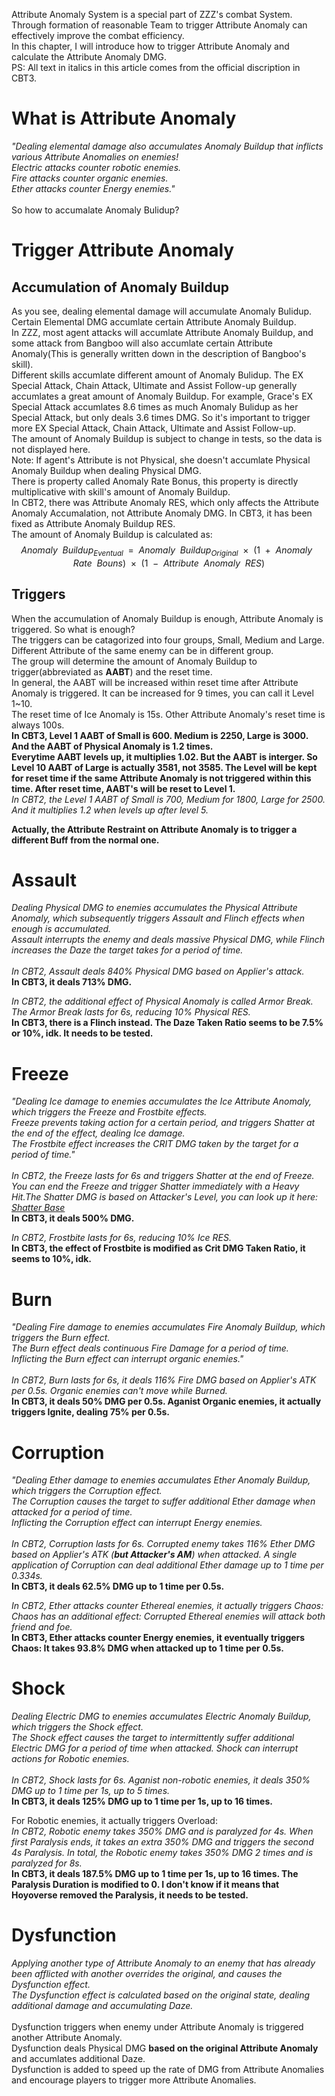 Attribute Anomaly System is a special part of ZZZ's combat System. Through formation of reasonable Team to trigger Attribute Anomaly can effectively improve the combat efficiency.<br>
In this chapter, I will introduce how to trigger Attribute Anomaly and calculate the Attribute Anomaly DMG.<br>
PS: All text in italics in this article comes from the official discription in CBT3.
# What is Attribute Anomaly
*"Dealing elemental damage also accumulates Anomaly Buildup that inflicts various Attribute Anomalies on enemies!*<br>
*Electric attacks counter robotic enemies.*<br>
*Fire attacks counter organic enemies.*<br>
*Ether attacks counter Energy enemies."*<br><br>
So how to accumalate Anomaly Bulidup?<br>
# Trigger Attribute Anomaly
## Accumulation of Anomaly Buildup
As you see, dealing elemental damage will accumulate Anomaly Bulidup. Certain Elemental DMG accumlate certain Attribute Anomaly Buildup.<br>
In ZZZ, most agent attacks will accumlate Attribute Anomaly Buildup, and some attack from Bangboo will also accumlate certain Attribute Anomaly(This is generally written down in the description of Bangboo's skill).<br>
Different skills accumlate different amount of Anomaly Bulidup. The EX Special Attack, Chain Attack, Ultimate and Assist Follow-up generally accumlates a great amount of Anomaly Buildup. For example, Grace's EX Special Attack accumlates 8.6 times as much Anomaly Bulidup as her Special Attack, but only deals 3.6 times DMG. So it's important to trigger more EX Special Attack, Chain Attack, Ultimate and Assist Follow-up.<br>
The amount of Anomaly Buildup is subject to change in tests, so the data is not displayed here.<br>
Note: If agent's Attribute is not Physical, she doesn't accumlate Physical Anomaly Buildup when dealing Physical DMG.<br>
There is property called Anomaly Rate Bonus, this property is directly multiplicative with skill's amount of Anomaly Buildup.<br>
In CBT2, there was Attribute Anomaly RES, which only affects the Attribute Anomaly Accumalation, not Attribute Anomaly DMG. In CBT3, it has been fixed as Attribute Anomaly Buildup RES.<br>
The amount of Anomaly Buildup is calculated as:<br>
$$Anomaly\enspace Buildup_{Eventual}\enspace =\enspace Anomaly\enspace Buildup_{Original}\enspace ×\enspace (1\enspace +\enspace Anomaly\enspace Rate\enspace Bouns)\enspace ×\enspace (1\enspace -\enspace Attribute\enspace Anomaly\enspace RES)$$
## Triggers
When the accumulation of Anomaly Buildup is enough, Attribute Anomaly is triggered. So what is enough?<br>
The triggers can be catagorized into four groups, Small, Medium and Large.<br>
Different Attribute of the same enemy can be in different group.<br>
The group will determine the amount of Anomaly Buildup to trigger(abbreviated as **AABT**) and the reset time.<br>
In general, the AABT will be increased within reset time after Attribute Anomaly is triggered. It can be increased for 9 times, you can call it Level 1~10.<br>
The reset time of Ice Anomaly is 15s. Other Attribute Anomaly's reset time is always 100s.<br>
**In CBT3, Level 1 AABT of Small is 600. Medium is 2250, Large is 3000. And the AABT of Physical Anomaly is 1.2 times.**<br>
**Everytime AABT levels up, it multiplies 1.02. But the AABT is interger. So Level 10 AABT of Large is actually 3581, not 3585. The Level will be kept for reset time if the same Attribute Anomaly is not triggered within this time. After reset time, AABT's will be reset to Level 1.**<br>
*In CBT2, the Level 1 AABT of Small is 700, Medium for 1800, Large for 2500. And it multiplies 1.2 when levels up after level 5.*<br>
<!-- In last test, it's 600, 1500, 3000. It multiplies 1.05 when levels up. -->
**Actually, the Attribute Restraint on Attribute Anomaly is to trigger a different Buff from the normal one.**<br>

# Assault
*Dealing Physical DMG to enemies accumulates the Physical Attribute Anomaly, which subsequently triggers Assault and Flinch effects when enough is accumulated.*<br> 
*Assault interrupts the enemy and deals massive Physical DMG, while Flinch increases the Daze the target takes for a period of time.*<br><br>
*In CBT2, Assault deals 840% Physical DMG based on Applier's attack.*<br>
**In CBT3, it deals 713% DMG.**<br>
<!-- In last test, it deals 713% DMG. -->
*In CBT2, the additional effect of Physical Anomaly is called Armor Break. The Armor Break lasts for 6s, reducing 10% Physical RES.*<br>
**In CBT3, there is a Flinch instead. The Daze Taken Ratio seems to be 7.5% or 10%, idk. It needs to be tested.**
<!-- Actually, there is a Flinch applied a little before Assault deals DMG in last test instead of Armor Break. I don't know what hoyoverse calls it, there is no information in TextMap_ENTemplateTb. Enemies affected by Flinch will get a Daze Taken Ratio. It seems that Hoyoverse haven't completed it yet. -->

# Freeze
*"Dealing Ice damage to enemies accumulates the Ice Attribute Anomaly, which triggers the Freeze and Frostbite effects.*<br> 
*Freeze prevents taking action for a certain period, and triggers Shatter at the end of the effect, dealing Ice damage.*<br>
*The Frostbite effect increases the CRIT DMG taken by the target for a period of time."*<br><br>
*In CBT2, the Freeze lasts for 6s and triggers Shatter at the end of Freeze. You can end the Freeze and trigger Shatter immediately with a Heavy Hit.The Shatter DMG is based on Attacker's Level, you can look up it here: [Shatter Base](https://github.com/mc-ctrl/Hoyoverse-Theorycrafting-Library/blob/main/Zenless_Zone_Zero/Shatter%20Base.md)*<br>
**In CBT3, it deals 500% DMG.**
<!-- In last tast, it deals 713% DMG. -->
*In CBT2, Frostbite lasts for 6s, reducing 10% Ice RES.*<br> 
**In CBT3, the effect of Frostbite is modified as Crit DMG Taken Ratio, it seems to 10%, idk.**
<!-- Actually, the effect of Frostbite is modified as Crit DMG Taken Ratio in last test, but there is no information in TextMap_ENTemplateTb.-->

# Burn
*"Dealing Fire damage to enemies accumulates Fire Anomaly Buildup, which triggers the Burn effect.*<br>
*The Burn effect deals continuous Fire Damage for a period of time. Inflicting the Burn effect can interrupt organic enemies."*<br><br>
*In CBT2, Burn lasts for 6s, it deals 116% Fire DMG based on Applier's ATK per 0.5s. Organic enemies can't move while Burned.*<br>
**In CBT3, it deals 50% DMG per 0.5s. Aganist Organic enemies, it actually triggers Ignite, dealing 75% per 0.5s.**
<!-- In last test, it deals 50% DMG per 0.5s. For Organic enemies, it actually triggers Ignite, dealing 75% DMG per 0.5s. -->

# Corruption
*"Dealing Ether damage to enemies accumulates Ether Anomaly Buildup, which triggers the Corruption effect.*<br>
*The Corruption causes the target to suffer additional Ether damage when attacked for a period of time.*<br>
*Inflicting the Corruption effect can interrupt Energy enemies.*<br><br>
*In CBT2, Corruption lasts for 6s. Corrupted enemy takes 116% Ether DMG based on Applier's ATK (**but Attacker's AM**) when attacked. A single application of Corruption can deal additional Ether damage up to 1 time per 0.334s.*<br>
**In CBT3, it deals 62.5% DMG up to 1 time per 0.5s.**
<!-- In last test, it takes 62.5% DMG and damage CD is 0.5s. -->
*In CBT2, Ether attacks counter Ethereal enemies, it actually triggers Chaos: Chaos has an additional effect: Corrupted Ethereal enemies will attack both friend and foe.*<br>
**In CBT3, Ether attacks counter Energy enemies, it eventually triggers Chaos: It takes 93.8% DMG when attacked up to 1 time per 0.5s.**
<!-- In last test, Ether counters Energy enemies instead of Ethereal enemies. For Energy enemies, it actually triggers Chaos:<br>
Energy enemy is unable to move while Chaos. Enemy under Chaos takes 93.8% DMG when attacked. Damage CD is 0.5s.
Note: Chaos is not Dysfunction. -->

# Shock
*Dealing Electric DMG to enemies accumulates Electric Anomaly Buildup, which triggers the Shock effect.*<br>
*The Shock effect causes the target to intermittently suffer additional Electric DMG for a period of time when attacked.*
*Shock can interrupt actions for Robotic enemies.*<br><br>
*In CBT2, Shock lasts for 6s. Aganist non-robotic enemies, it deals 350% DMG up to 1 time per 1s, up to 5 times.*<br>
**In CBT3, it deals 125% DMG up to 1 time per 1s, up to 16 times.**<br>
<!-- In last test, it deals 250% DMG up to 1 time per 2s, up to 8 times.-->
For Robotic enemies, it actually triggers Overload:<br>
*In CBT2, Robotic enemy takes 350% DMG and is paralyzed for 4s. When first Paralysis ends, it takes an extra 350% DMG and triggers the second 4s Paralysis. In total, the Robotic enemy takes 350% DMG 2 times and is paralyzed for 8s.*<br>
**In CBT3, it deals 187.5% DMG up to 1 time per 1s, up to 16 times. The Paralysis Duration is modified to 0. I don't know if it means that Hoyoverse removed the Paralysis, it needs to be tested.**
<!-- In last test, it deals 375% DMG.-->

# Dysfunction
*Applying another type of Attribute Anomaly to an enemy that has already been afflicted with another overrides the original, and causes the Dysfunction effect.*<br> 
*The Dysfunction effect is calculated based on the original state, dealing additional damage and accumulating Daze.*<br><br>
Dysfunction triggers when enemy under Attribute Anomaly is triggered another Attribute Anomaly.<br>
Dysfunction deals Physical DMG **based on the original Attribute Anomaly** and accumlates additional Daze.<br>
Dysfunction is added to speed up the rate of DMG from Attribute Anomalies and encourage players to trigger more Attribute Anomalies.
